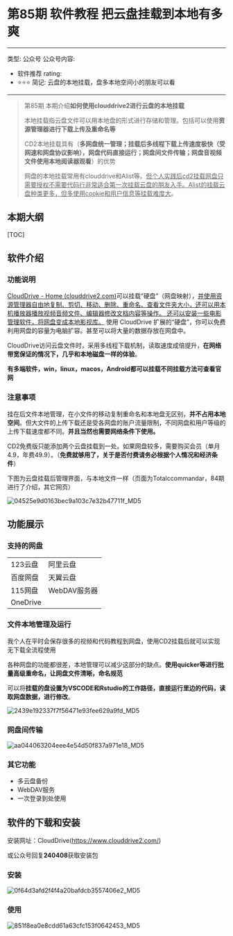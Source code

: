 # 第85期 软件教程 把云盘挂载到本地有多爽

---
类型: 公众号
公众号内容:
  - 软件推荐
rating:
  - ⭐⭐⭐
简记: 云盘的本地挂载，盘多本地空间小的朋友可以看
---

> 第85期 本期介绍**如何使用clouddrive2进行云盘的本地挂载**
> 
> 本地挂载指云盘文件可以用本地盘的形式进行存储和管理。包括可以使用**资源管理器进行下载上传及重命名等**
> 
> CD2本地挂载具有（**多网盘统一管理；挂载后多线程下载上传速度极快（受网速和网盘协议影响），网盘代码直接运行；网盘间文件传输；网盘音视频文件使用本地阅读器观看**）的优势
> 
> 网盘的本地挂载常用有clouddrive和Alist等。<u>但个人实践后cd2挂载网盘只需要授权不需要代码行非常适合第一次挂载云盘的朋友入手。Alist的挂载云盘种类更多，但多使用cookie和用户信息等挂载难度大</u>。

## 本期大纲

[TOC]

## 软件介绍

### 功能说明

[CloudDrive - Home (clouddrive2.com)](https://www.clouddrive2.com/)可以挂载“硬盘”（网盘映射），<u>并使用资源管理器自由地复制、剪切、移动、删除、重命名、查看文件夹大小，还可以用本机播放器播放视频音频文件、编辑器修改文档内容等操作。 还可以安装一些电影管理软件，将网盘变成本地影视库。</u> 使用 CloudDrive 扩展的“硬盘”，你可以免费利用网盘的容量为电脑扩容。甚至可以将大量的数据存放在网盘中。

CloudDrive访问云盘文件时，采用多线程下载机制，读取速度成倍提升，**在网络带宽保证的情况下，几乎和本地磁盘一样的体验**。

**有多端软件，win，linux，macos，Android都可以挂载不同挂载方法可查看官网**

### 注意事项

挂在后文件本地管理，在小文件的移动复制重命名和本地盘无区别，**并不占用本地空间**。但大文件的上传下载还是受各网盘的账户流量限制，不同网盘和用户等级的上传下载速度都不同。**并且当然也需要网络条件下使用。**

CD2免费版只能添加两个云盘挂载到一处。如果网盘较多，需要购买会员（单月4.9，年费49.9）。（**免费就够用了，关于是否付费请务必根据个人情况和经济条件**）

下图为云盘挂载后管理界面，与本地文件一样（页面为Totalccommandar，84期进行了介绍，其它网页）

![04525e9d0163bec9a103c7e32b47711f_MD5](https://pic-go-42.oss-cn-guangzhou.aliyuncs.com/img/202405242120615.png)

## 功能展示

### 支持的网盘

|          |           |
| -------- | --------- |
| 123云盘    | 阿里云盘      |
| 百度网盘     | 天翼云盘      |
| 115网盘    | WebDAV服务器 |
| OneDrive |           |

### 文件本地管理及运行

我个人在平时会保存很多的视频和代码教程到网盘，使用CD2挂载后就可以实现无下载全流程使用

各种网盘的功能都很差，本地管理可以减少这部分的缺点。**使用quicker等进行批量高级重命名，让网盘文件清晰，命名规范**

可以将**挂载的盘设置为VSCODE和Rstudio的工作路径，直接运行里边的代码，读取网盘数据，进行修改**。

![2439e192337f7f56471e93fee629a9fd_MD5](https://pic-go-42.oss-cn-guangzhou.aliyuncs.com/img/202405242120616.png)

### 网盘间传输

![aa044063204eee4e54d50f837a971e18_MD5](https://pic-go-42.oss-cn-guangzhou.aliyuncs.com/img/202405242120617.png)

### 其它功能

- 多云盘备份
- WebDAV服务
- 一次登录到处使用

## 软件的下载和安装

安装网址：CloudDrive(https://www.clouddrive2.com/)

或公众号回复**240408**获取安装包

### 安装

![0f64d3afd2f4f4a20bafdcb3557406e2_MD5](https://pic-go-42.oss-cn-guangzhou.aliyuncs.com/img/202405242120618.png)

### 使用

![851f8ea0e8cdd61a63cfc153f0642453_MD5](https://pic-go-42.oss-cn-guangzhou.aliyuncs.com/img/202405242120619.png)
